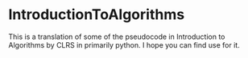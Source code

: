 # IntroductionToAlgorithms

This is a translation of some of the pseudocode in Introduction to Algorithms by CLRS in primarily python.  I hope you can find use for it.
